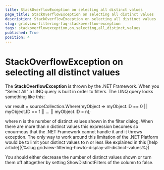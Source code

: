 ```yaml
---
title: StackOverflowException on selecting all distinct values
page_title: StackOverflowException on selecting all distinct values
description: StackOverflowException on selecting all distinct values
slug: gridview-filtering-faq-stackoverflow-exception
tags: stackoverflowexception,on,selecting,all,distinct,values
published: True
position: 4
---
```


# StackOverflowException on selecting all distinct values


The __StackOverflowException__ is thrown by the .NET Framework. When you "Select All" a LINQ query is built in order to filters. The LINQ query looks something like this:

var result = sourceCollection.Where(myObject => myObject.ID == 0 || myObject.ID == 1 || ... || myObject.ID = n);

where n is the number of distinct values shown in the filter dialog. When there are more than n distinct values this expression becomes so enourmous that the .NET Framework cannot handle it and it throws exception. The only way to work around this limitation of the .NET Platform would be to limit your distinct values to n or less like explained in this [help article]({%slug gridview-filtering-howto-display-all-distinct-values%})

You should either decrease the number of distinct values shown or turn them off altogether by setting ShowDistinctFilters of the column to false.


